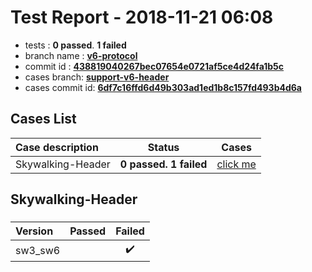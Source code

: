 # Test Report - 2018-11-21 06:08

- tests  : **0 passed**. **1 failed**
- branch name : **[v6-protocol](https://github.com/apache/incubator-skywalking/tree/v6-protocol)**
- commit id : **[438819040267bec07654e0721af5ce4d24fa1b5c](https://github.com/apache/incubator-skywalking/commit/438819040267bec07654e0721af5ce4d24fa1b5c)**
- cases branch: **[support-v6-header](https://github.com/SkywalkingTest/skywalking-autotest-scenarios/tree/support-v6-header)**
- cases commit id: **[6df7c16ffd6d49b303ad1ed1b8c157fd493b4d6a](https://github.com/SkywalkingTest/skywalking-autotest-scenarios/commit/6df7c16ffd6d49b303ad1ed1b8c157fd493b4d6a)**

## Cases List

| Case description | Status | Cases|
|:-----|:-----:|:-----:|
|Skywalking-Header| **0 passed. 1 failed**| [click me](#skywalking-header) |

## Skywalking-Header

### 
|  Version     | Passed | Failed|
|:------------- |:-------:|:-----:|
| sw3_sw6  | |:heavy_check_mark:|

